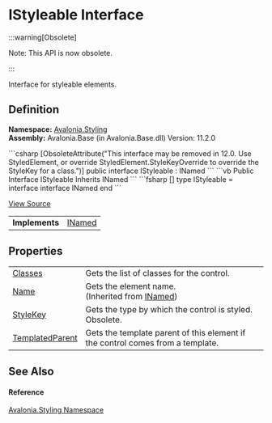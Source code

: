 # IStyleable Interface
<span>
:::warning[Obsolete]

Note: This API is now obsolete.

:::

</span>

Interface for styleable elements.



## Definition
**Namespace:** <a href="N_Avalonia_Styling">Avalonia.Styling</a>  
**Assembly:** Avalonia.Base (in Avalonia.Base.dll) Version: 11.2.0

<Tabs groupId="api-code-preview">
<TabItem value="csharp" label="C#">
```csharp
[ObsoleteAttribute("This interface may be removed in 12.0. Use StyledElement, or override StyledElement.StyleKeyOverride to override the StyleKey for a class.")]
public interface IStyleable : INamed
```
</TabItem>
<TabItem value="vb" label="VB">
```vb
<ObsoleteAttribute("This interface may be removed in 12.0. Use StyledElement, or override StyledElement.StyleKeyOverride to override the StyleKey for a class.")>
Public Interface IStyleable
	Inherits INamed
```
</TabItem>
<TabItem value="fsharp" label="F#">
```fsharp
[<ObsoleteAttribute("This interface may be removed in 12.0. Use StyledElement, or override StyledElement.StyleKeyOverride to override the StyleKey for a class.")>]
type IStyleable = 
    interface
        interface INamed
    end
```
</TabItem>
</Tabs>



<a href="https://github.com/AvaloniaUI/Avalonia/tree/master/src/Avalonia.Base/Styling/IStyleable.cs" title="View the source code">View Source</a>

<table>
<tr><td><strong>Implements</strong></td><td><a href="T_Avalonia_INamed">INamed</a></td></tr>
</table>



## Properties
<table>
<tr>
<td><a href="P_Avalonia_Styling_IStyleable_Classes">Classes</a></td>
<td>Gets the list of classes for the control.</td>
</tr>
<tr>
<td><a href="P_Avalonia_INamed_Name">Name</a></td>
<td>Gets the element name.<br />(Inherited from <a href="T_Avalonia_INamed">INamed</a>)</td>
</tr>
<tr>
<td><a href="P_Avalonia_Styling_IStyleable_StyleKey">StyleKey</a></td>
<td>Gets the type by which the control is styled.<br /><Tag type="is-danger">Obsolete.</Tag></td>
</tr>
<tr>
<td><a href="P_Avalonia_Styling_IStyleable_TemplatedParent">TemplatedParent</a></td>
<td>Gets the template parent of this element if the control comes from a template.</td>
</tr>
</table>

## See Also


#### Reference
<a href="N_Avalonia_Styling">Avalonia.Styling Namespace</a>  

